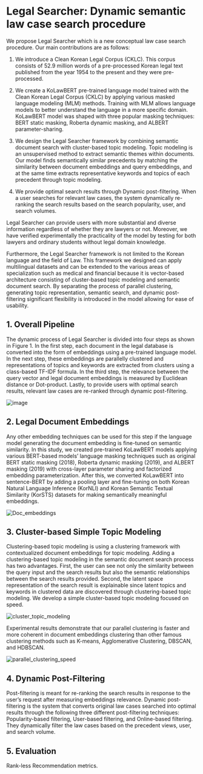 # Legal Searcher: Dynamic semantic law case search procedure

 We propose Legal Searcher which is a new conceptual law case search procedure. Our main contributions are as follows:

1. We introduce a Clean Korean Legal Corpus (CKLC). This corpus consists of 52.9 million words of a pre-processed Korean legal text published from the year 1954 to the present and they were pre-processed.

2. We create a KoLawBERT pre-trained language model trained with the Clean  Korean Legal Corpus (CKLC) by applying various masked language modeling (MLM) methods. Training with MLM allows language models to better understand the language in a more specific domain. KoLawBERT model was shaped with three popular masking techniques: BERT static masking, Roberta dynamic masking, and ALBERT parameter-sharing.

3. We design the Legal Searcher framework by combining semantic document search with cluster-based topic modeling. Topic modeling is an unsupervised method to extract semantic themes within documents. Our model finds semantically similar precedents by matching the similarity between document embeddings and query embeddings, and at the same time extracts representative keywords and topics of each precedent through topic modeling.

4. We provide optimal search results through Dynamic post-filtering. When a user searches for relevant law cases, the system dynamically re-ranking the search results based on the search popularity, user, and search volumes.

 Legal Searcher can provide users with more substantial and diverse information regardless of whether they are lawyers or not. Moreover, we have verified experimentally the practicality of the model by testing for both lawyers and ordinary students without legal domain knowledge.

 Furthermore, the Legal Searcher framework is not limited to the Korean language and the field of Law. This framework we designed can apply multilingual datasets and can be extended to the various areas of specialization such as medical and financial because it is vector-based architecture consisting of cluster-based topic modeling and semantic document search. By separating the process of parallel clustering, generating topic representation,  semantic search, and dynamic post-filtering significant flexibility is introduced in the model allowing for ease of usability.
 

 ## 1. Overall Pipeline
 The dynamic process of Legal Searcher is divided into four steps as shown in Figure 1.  In the first step, each document in the legal database is converted into the form of embeddings using a pre-trained language model. In the next step, these embeddings are parallelly clustered and representations of topics and keywords are extracted from clusters using a class-based TF-IDF formula. In the third step, the relevance between the query vector and legal document embeddings is measured by Euclidean distance or Dot-product. Lastly, to provide users with optimal search results, relevant law cases are re-ranked through dynamic post-filtering.


![image](https://user-images.githubusercontent.com/105137667/172834568-33ba016c-0618-4c2b-8c8c-1d373596def4.png)


## 2. Legal Document Embeddings
 Any other embedding techniques can be used for this step if the language model generating the document embedding is fine-tuned on semantic similarity. In this study, we created pre-trained KoLawBERT models applying various BERT-based models’ language masking techniques such as original BERT static masking (2018),  Roberta dynamic masking (2019), and ALBERT masking (2019) with cross-layer parameter sharing and factorized embedding parameterization. After this, we converted KoLawBERT into sentence-BERT by adding a pooling layer and fine-tuning on both Korean Natural Language Inference (KorNLI) and Korean Semantic Textual Similarity (KorSTS) datasets for making semantically meaningful embeddings.
 
 
![Doc_embeddings](https://user-images.githubusercontent.com/105137667/172763860-ca50c83f-a10d-4b58-9f64-2e6c86bcfbdc.jpg)


## 3. Cluster-based Simple Topic Modeling
 Clustering-based topic modeling is using a clustering framework with contextualized document embeddings for topic modeling. Adding a clustering-based topic modeling in the semantic document search process has two advantages. First, the user can see not only the similarity between the query input and the search results but also the semantic relationships between the search results provided. Second, the latent space representation of the search result is explainable since latent topics and keywords in clustered data are discovered through clustering-based topic modeling. We develop a simple cluster-based topic modeling focused on speed.
 
 
![cluster_topic_modeling](https://user-images.githubusercontent.com/105137667/172763898-f5eba72e-a60b-4acb-b9d2-f0f9a6221da8.jpg)
 
 
Experimental results demonstrate that our parallel clustering is faster and more coherent in document embeddings clustering than other famous clustering methods such as K-means, Agglomerative Clustering, DBSCAN, and HDBSCAN.


![parallel_clustering_speed](https://user-images.githubusercontent.com/105137667/172763944-19bf4646-861b-432c-8e71-84dc95bf80a5.jpg)


## 4. Dynamic Post-Filtering
 Post-filtering is meant for re-ranking the search results in response to the user’s request after measuring embeddings relevance. Dynamic post-filtering is the system that converts original law cases searched into optimal results through the following three different post-filtering techniques: Popularity-based filtering, User-based filtering, and Online-based filtering. They dynamically filter the law cases based on the precedent views, user, and search volume.
 

## 5. Evaluation

Rank-less Recommendation metrics.
